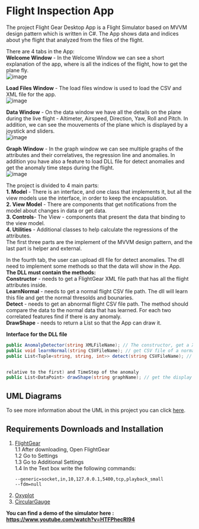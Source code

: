 # Flight Inspection App
The project Flight Gear Desktop App is a Flight Simulator based on MVVM design pattern which is written in C#. 
The App shows data and indices about yhe flight that analyzed from the files of the flight.

There are 4 tabs in the App:  
**Welcome Window** - In the Welcome Window we can see a short explanation of the app, where is all the indices of the flight, how to get the plane fly.  
![image](https://user-images.githubusercontent.com/71708182/114770316-fb6da980-9d73-11eb-875b-89736f11b945.png)   

**Load Files Window** - The load files window is used to load the CSV and XML file for the app.  
![image](https://user-images.githubusercontent.com/71708182/114770276-f27cd800-9d73-11eb-8f85-b83ad0fb50cc.png)   

**Data Window** - On the data window we have all the details on the plane during the live flight - Altimeter, Airspeed, Direction, Yaw, Roll and Pitch. In addition, we can see the mouvements of the plane which is displayed by a joystick and sliders.   
![image](https://user-images.githubusercontent.com/71708182/114770379-0f191000-9d74-11eb-8406-47f239e80d55.png)   

**Graph Window** - In the graph window we can see multiple graphs of the attributes and their correlatives, the regression line and anomalies. In addition you have also a feature to load DLL file for detect anomalies and get the anomaly time steps during the flight.   
![image](https://user-images.githubusercontent.com/71708182/114905383-92446f80-9e21-11eb-8ac5-c215c7d2f2ec.png)   


The project is divided to 4 main parts:  
**1. Model** - There is an interface, and one class that implements it, but all the view models use the interface, in order to keep the encapsulation.   
**2. View Model** - There are components that get notifications from the model about changes in data or get data.   
**3. Controls**- The View - components that present the data that binding to the view model.   
**4. Utilities** - Additional classes to help calculate the regressions of the attributes.   
The first three parts are the implement of the MVVM design pattern, and the last part is helper and external.   

In the fourth tab, the user can upload dll file for detect anomalies. The dll need to implement some methods so that the data will show in the App.   
**The DLL must contain the methods:**  
**Constructor** -  needs to get a FlightGear XML file path that has all the flight attributes inside.  
**LearnNormal** - needs to get a normal flight CSV file path. The dll will learn this file and get the normal thresolds and bounaries.  
**Detect** - needs to get an abnormal flight CSV file path. The method should compare the data to the normal data that has learned. For each two correlated features find if there is any anomaly.   
**DrawShape** - needs to return a List<DataPoint> so that the App can draw it.  
  
**Interface for the DLL file**  
```c#
public AnomalyDetector(string XMLFileName); // The constructor, get a XML file and parser it.   
public void learnNormal(string CSVFileName); // get CSV file of a normal flight and learns it to know what data is considered to normal.  
public List<Tuple<string, string, int>> detect(string CSVFileName); // get anomaly flight file and return anomalies in triples - First feature , Second feature (which is 


relative to the first) and TimeStep of the anomaly  
public List<DataPoint> drawShape(string graphName); // get the display graph and output list of points of the shape that we want to test the anomalies
```  

## UML Diagrams  
To see more information about the UML in this project you can click [here](https://github.com/RoeeOscar/advanced-programming-2/blob/master/UML%20Diagrams.pdf).

## Requirements Downloads and Installation
1. [FlightGear](https://www.flightgear.org/download/)  
1.1 After downloading, Open FlightGear    
1.2 Go to Settings  
1.3 Go to Additional Settings  
1.4 In the Text box write the following commands:  
    ```
    --generic=socket,in,10,127.0.0.1,5400,tcp,playback_small  
    --fdm=null
    ```  
2. [Oxyplot](https://www.nuget.org/packages/OxyPlot.Wpf/2.1.0-Preview1)  
3. [CircularGauge](https://www.nuget.org/packages/CircularGauge)  




**You can find a demo of the simulator here : https://www.youtube.com/watch?v=HTFPhecRl94**


